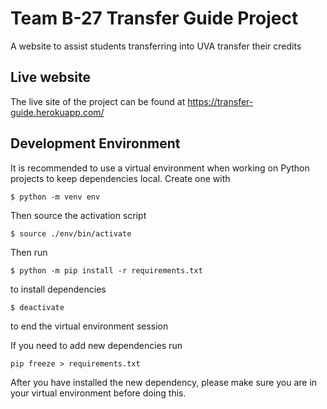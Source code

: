 # Team B-27 Transfer Guide Project

A website to assist students transferring into UVA transfer their credits

## Live website
The live site of the project can be found at <https://transfer-guide.herokuapp.com/>

## Development Environment
It is recommended to use a virtual environment when working on Python projects to keep dependencies local. Create one with
```
$ python -m venv env
```
Then source the activation script
```
$ source ./env/bin/activate
```
Then run
```
$ python -m pip install -r requirements.txt
```
to install dependencies
```
$ deactivate
```
to end the virtual environment session

If you need to add new dependencies run
```
pip freeze > requirements.txt
```
After you have installed the new dependency, please make sure you are in your virtual environment before doing this.
